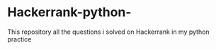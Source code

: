 # Hackerrank-python-
This repository all the questions i solved on Hackerrank in my python practice
